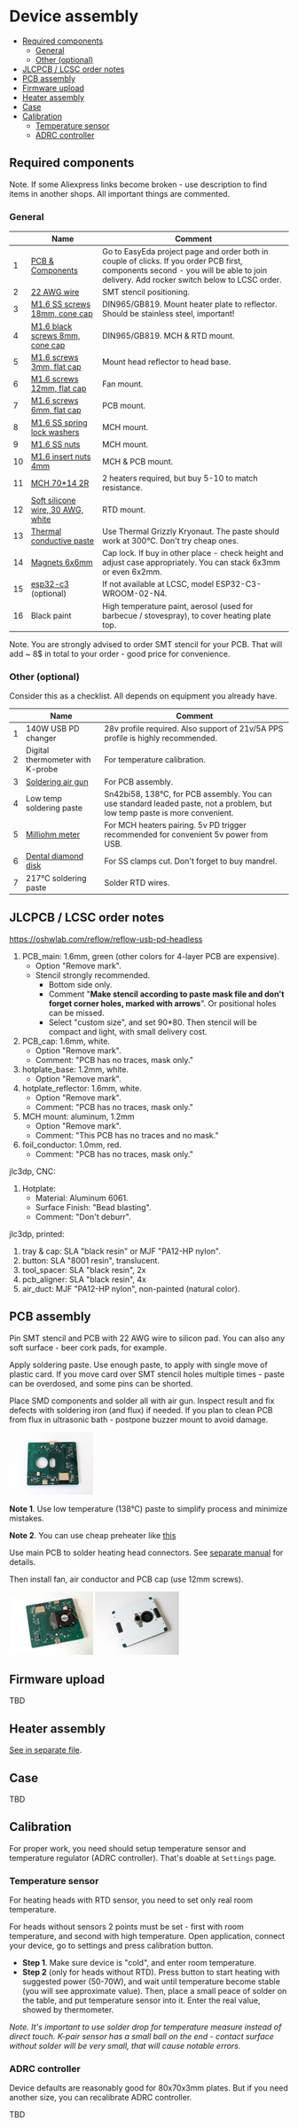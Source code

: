 Device assembly <!-- omit in toc -->
===============

- [Required components](#required-components)
  - [General](#general)
  - [Other (optional)](#other-optional)
- [JLCPCB / LCSC order notes](#jlcpcb--lcsc-order-notes)
- [PCB assembly](#pcb-assembly)
- [Firmware upload](#firmware-upload)
- [Heater assembly](#heater-assembly)
- [Case](#case)
- [Calibration](#calibration)
  - [Temperature sensor](#temperature-sensor)
  - [ADRC controller](#adrc-controller)


## Required components

Note. If some Aliexpress links become broken - use description to find items in
another shops. All important things are commented.

### General

&nbsp; | Name | Comment
-------|------|--------
1 | [PCB & Components](https://oshwlab.com/reflow/reflow-usb-pd-headless) | Go to EasyEda project page and order both in couple of clicks. If you order PCB first, components second - you will be able to join delivery. Add rocker switch below to LCSC order.
2 | [22 AWG wire](https://www.aliexpress.com/item/1005003732230847.html) | SMT stencil positioning.
3 | [M1.6 SS screws 18mm, cone cap](https://www.aliexpress.com/item/32946954901.html) | DIN965/GB819. Mount heater plate to reflector. Should be stainless steel, important!
4 | [M1.6 black screws 8mm, cone cap](https://www.aliexpress.com/item/32431305716.html) | DIN965/GB819. MCH & RTD mount.
5 | [M1.6 screws 3mm, flat cap](https://www.aliexpress.com/item/4000308042674.html) | Mount head reflector to head base.
6 | [M1.6 screws 12mm, flat cap](https://www.aliexpress.com/item/4000308042674.html) | Fan mount.
7 | [M1.6 screws 6mm, flat cap](https://www.aliexpress.com/item/4000308042674.html) | PCB mount.
8 | [M1.6 SS spring lock washers](https://www.aliexpress.com/item/32975233438.html) | MCH mount.
9 | [M1.6 SS nuts](https://www.aliexpress.com/item/1005007593861199.html) | MCH mount.
10 | [M1.6 insert nuts 4mm](https://www.aliexpress.com/item/1005008644449489.html) | MCH & PCB mount.
11 | [MCH 70*14 2R](https://www.aliexpress.com/item/32966428374.html) | 2 heaters required, but buy 5-10 to match resistance.
12 | [Soft silicone wire, 30 AWG, white](https://www.aliexpress.com/item/4001283806251.html) | RTD  mount.
13 | [Thermal conductive paste](https://www.aliexpress.com/item/1005002400161049.html) | Use Thermal Grizzly Kryonaut. The paste should work at 300°C. Don't try cheap ones.
14 | [Magnets 6x6mm](https://www.aliexpress.com/item/1005005114069840.html) | Cap lock. If buy in other place - check height and adjust case appropriately. You can stack 6x3mm or even 6x2mm.
15 | [esp32-c3](https://www.aliexpress.com/item/1005004386637738.html) (optional) | If not available at LCSC, model ESP32-C3-WROOM-02-N4.
16 | Black paint | High temperature paint, aerosol (used for barbecue / stovespray), to cover heating plate top.

Note. You are strongly advised to order SMT stencil for your PCB. That will
add ~ 8$ in total to your order - good price for convenience.


### Other (optional)

Consider this as a checklist. All depends on equipment you already have.

&nbsp; | Name | Comment
-------|------|--------
1 | 140W USB PD changer | 28v profile required. Also support of 21v/5A PPS profile is highly recommended.
2 | Digital thermometer with K-probe | For temperature calibration.
3 | [Soldering air gun](https://www.aliexpress.com/item/1005006099512955.html) | For PCB assembly.
4 | Low temp soldering paste | Sn42bi58, 138°C, for PCB assembly. You can use standard leaded paste, not a problem, but low temp paste is more convenient.
5 | [Milliohm meter](https://www.aliexpress.com/item/1005006408703765.html) | For MCH heaters pairing. 5v PD trigger recommended for convenient 5v power from USB.
6 | [Dental diamond disk](https://www.aliexpress.com/item/4001138228461.html) | For SS clamps cut. Don't forget to buy mandrel.
7 | 217°C soldering paste | Solder RTD wires.


## JLCPCB / LCSC order notes

https://oshwlab.com/reflow/reflow-usb-pd-headless

1. PCB_main: 1.6mm, green (other colors for 4-layer PCB are expensive).
   - Option "Remove mark".
   - Stencil strongly recommended.
     - Bottom side only.
     - Comment "**Make stencil according to paste mask file and don't forget corner holes, marked with arrows**". Or positional holes can be missed.
     - Select "custom size", and set 90\*80. Then stencil will be compact and
       light, with small delivery cost.
2. PCB_cap: 1.6mm, white.
   - Option "Remove mark".
   - Comment: "PCB has no traces, mask only."
3. hotplate_base: 1.2mm, white.
   - Option "Remove mark".
4. hotplate_reflector: 1.6mm, white.
   - Option "Remove mark".
   - Comment: "PCB has no traces, mask only."
5. MCH mount: aluminum, 1.2mm
   - Option "Remove mark".
   - Comment: "This PCB has no traces and no mask."
6. foil_conductor: 1.0mm, red.
   - Comment: "PCB has no traces, mask only."

jlc3dp, CNC:

1. Hotplate:
   - Material: Aluminum 6061.
   - Surface Finish: "Bead blasting".
   - Comment: "Don't deburr".

jlc3dp, printed:

1. tray & cap: SLA "black resin" or MJF "PA12-HP nylon".
2. button: SLA "8001 resin", translucent.
3. tool_spacer: SLA "black resin", 2x
4. pcb_aligner: SLA "black resin", 4x
5. air_duct: MJF "PA12-HP nylon", non-painted (natural color).


## PCB assembly

Pin SMT stencil and PCB with 22 AWG wire to silicon pad. You can also any soft
surface - beer cork pads, for example.

Apply soldering paste. Use enough paste, to apply with single move of plastic
card. If you move card over SMT stencil holes multiple times - paste can be
overdosed, and some pins can be shorted.

Place SMD components and solder all with air gun. Inspect result and fix defects
with soldering iron (and flux) if needed. If you plan to clean PCB from flux in
ultrasonic bath - postpone buzzer mount to avoid damage.

<img src="./images/pcb_bottom_no_fan.jpg" width="30%">

**Note 1**. Use low temperature (138°C) paste to simplify process and minimize
mistakes.

**Note 2**. You can use cheap preheater like [this](https://www.aliexpress.com/item/1005007009784987.html)

Use main PCB to solder heating head connectors. See [separate manual](./heater_assembly.md)
for details.

Then install fan, air conductor and PCB cap (use 12mm screws).

<img src="./images/pcb_with_fan.jpg" width="30%"> <img src="./images/pcb_with_fan_top.jpg" width="30%">


## Firmware upload

TBD


## Heater assembly

[See in separate file](./heater_assembly.md).


## Case

TBD


## Calibration

For proper work, you need should setup temperature sensor and temperature
regulator (ADRC controller). That's doable at `Settings` page.

### Temperature sensor

For heating heads with RTD sensor, you need to set only real room temperature.

For heads without sensors 2 points must be set - first with room temperature,
and second with high temperature. Open application, connect your device, go to
settings and press calibration button.

- **Step 1**. Make sure device is "cold", and enter room temperature.
- **Step 2** (only for heads without RTD). Press button to start heating with
  suggested power (50-70W), and wait until temperature become stable (you will
  see approximate value). Then, place a small peace of solder on the table, and
  put temperature sensor into it. Enter the real value, showed by thermometer.

*Note. It's important to use solder drop for temperature measure instead of
direct touch. K-pair sensor has a small ball on the end - contact surface
without solder will be very small, that will cause notable errors.*

### ADRC controller

Device defaults are reasonably good for 80x70x3mm plates. But if you need
another size, you can recalibrate ADRC controller.

TBD
